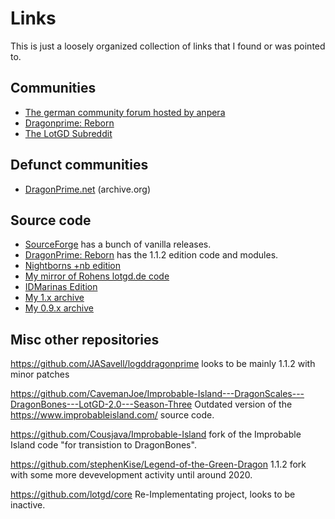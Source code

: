 # Links

This is just a loosely organized collection of links that I found or was pointed to. 

## Communities

* [The german community forum hosted by anpera](anpera.homeip.net/phpbb3/index.php)
* [Dragonprime: Reborn](https://dragonprime-reborn.ca)
* [The LotGD Subreddit](https://www.reddit.com/r/LotGD)

## Defunct communities

* [DragonPrime.net](https://web.archive.org/web/20190915084823/http://dragonprime.net/) (archive.org)

## Source code

* [SourceForge](https://sourceforge.net/projects/lotgd/) has a bunch of vanilla releases.
* [DragonPrime: Reborn](https://dragonprime-reborn.ca/viewtopic.php?f=11&t=2&sid=d6a6d6c691ee7def5e577f2e02d761ee) has the 1.1.2 edition code and modules.
* [Nightborns +nb edition](https://github.com/NB-Core/lotgd)
* [My mirror of Rohens lotgd.de code](https://github.com/lotgd-archivist/dragonprime_lotgd.de)
* [IDMarinas Edition](https://github.com/idmarinas/lotgd-game)
* [My 1.x archive](https://github.com/lotgd-archivist/lotgd_1.x)
* [My 0.9.x archive](https://github.com/lotgd-archivist/lotgd-0.9.x)

## Misc other repositories

https://github.com/JASavell/logddragonprime
looks to be mainly 1.1.2 with minor patches

https://github.com/CavemanJoe/Improbable-Island---DragonScales---DragonBones---LotGD-2.0---Season-Three
Outdated version of the https://www.improbableisland.com/ source code.

https://github.com/Cousjava/Improbable-Island 
fork of the Improbable Island code "for transistion to DragonBones".

https://github.com/stephenKise/Legend-of-the-Green-Dragon 
1.1.2 fork with some more devevelopment activity until around 2020.

https://github.com/lotgd/core
Re-Implementating project, looks to be inactive.